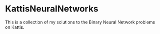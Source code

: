 # KattisNeuralNetworks
This is a collection of my solutions to the Binary Neural Network problems on Kattis.
